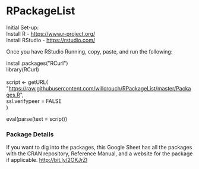 # RPackageList

Initial Set-up: <br/>
Install R - https://www.r-project.org/  <br/>
Install RStudio - https://rstudio.com/  <br/>

Once you have RStudio Running, copy, paste, and run the following: <br/>

install.packages("RCurl")  <br/>
library(RCurl)  <br/>
<br/>
script <- getURL(  <br/>
  "https://raw.githubusercontent.com/willcrouch/RPackageList/master/Packages.R",  <br/>
  ssl.verifypeer = FALSE  <br/>
)  <br/>

eval(parse(text = script))  <br/>

### Package Details
If you want to dig into the packages, this Google Sheet has all the packages with the CRAN repository, Reference Manual, and a website for the package if applicable.
http://bit.ly/2OKJrZl
